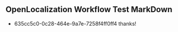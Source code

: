 ## OpenLocalization Workflow Test MarkDown
* 635cc5c0-0c28-464e-9a7e-7258f4ff0ff4 thanks!

<!--HONumber=Aug16_HO3-->


